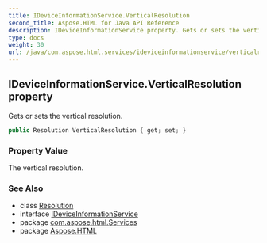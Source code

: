 ```yaml
---
title: IDeviceInformationService.VerticalResolution
second_title: Aspose.HTML for Java API Reference
description: IDeviceInformationService property. Gets or sets the vertical resolution
type: docs
weight: 30
url: /java/com.aspose.html.services/ideviceinformationservice/verticalresolution/
---
```

## IDeviceInformationService.VerticalResolution property

Gets or sets the vertical resolution.

```java
public Resolution VerticalResolution { get; set; }
```

### Property Value

The vertical resolution.

### See Also

* class [Resolution](../../../com.aspose.html.drawing/resolution/)
* interface [IDeviceInformationService](../)
* package [com.aspose.html.Services](../../ideviceinformationservice/)
* package [Aspose.HTML](../../../)
